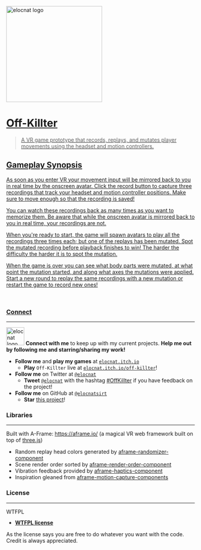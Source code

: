 <a href="https://elocnat.itch.io/off-killter"><img src="https://i.imgur.com/OD9Lp52.jpg" title="Play Off-Killter now at elocnat.itch.io!" alt="elocnat logo" width="256">

# Off-Killter

> A VR game prototype that records, replays, and mutates player movements using the headset and motion controllers.

## Gameplay Synopsis

As soon as you enter VR your movement input will be mirrored back to you in real time by the onscreen avatar. Click the record button to capture three recordings that track your headset and motion controller positions. Make sure to move enough so that the recording is saved!

You can watch these recordings back as many times as you want to memorize them. Be aware that while the onscreen avatar is mirrored back to you in real time, your recordings are not.

When you're ready to start, the game will spawn avatars to play all the recordings three times each; but one of the replays has been mutated. Spot the mutated recording before playback finishes to win! The harder the difficulty the harder it is to spot the mutation.

When the game is over you can see what body parts were mutated, at what point the mutation started, and along what axes the mutations were applied. Start a new round to replay the same recordings with a new mutation or restart the game to record new ones!

<br/>

### Connect
---

<a href="https://elocnat.itch.io"><img src="https://i.imgur.com/s5iagnG.png" title="Play my games on https://elocnat.itch.io" alt="elocnat logo" width="48" height="48"></a> **Connect with me** to keep up with my current projects. **Help me out by following me and starring/sharing my work!**

- **Follow me** and **play my games** at <a href="https://elocnat.itch.io" target="_blank">`elocnat.itch.io`</a>
  - **Play** `Off-Killter` live at <a href="https://elocnat.itch.io/off-killter" target="_blank">`elocnat.itch.io/off-killter`</a>!
- **Follow me** on Twitter at <a href="https://twitter.com/elocnat" target="_blank">`@elocnat`</a>
  - **Tweet** <a href="https://twitter.com/elocnat" target="_blank">`@elocnat`</a> with the hashtag <a href="https://twitter.com/hashtag/OffKillter?f=live" target="_blank">#OffKillter</a> if you have feedback on the project!
- **Follow me** on GitHub at <a href="https://github.com/elocnatsirt" target="_blank">`@elocnatsirt`</a>
  - **Star** <a href="https://github.com/elocnatsirt/off-killter" target="_blank">this project</a>!

### Libraries
---

Built with A-Frame: https://aframe.io/ (a magical VR web framework built on top of [three.js](https://threejs.org/))
* Random replay head colors generated by [aframe-randomizer-component](https://github.com/supermedium/superframe/tree/master/components/randomizer)
* Scene render order sorted by [aframe-render-order-component](https://github.com/supermedium/superframe/tree/master/components/render-order)
* Vibration feedback provided by [aframe-haptics-component](https://github.com/supermedium/superframe/tree/master/components/haptics)
* Inspiration gleaned from [aframe-motion-capture-components](https://github.com/dmarcos/aframe-motion-capture-components/)

### License
---

<a href="http://www.wtfpl.net/"><img src="http://www.wtfpl.net/wp-content/uploads/2012/12/wtfpl-badge-4.png" width="80" height="15" alt="WTFPL" /></a>

- **[WTFPL license](http://www.wtfpl.net/txt/copying/)**

As the license says you are free to do whatever you want with the code. Credit is always appreciated.
